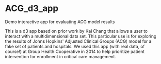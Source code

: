 # ACG_d3_app
Demo interactive app for evaluating ACG model results

This is a d3 app based on prior work by Kai Chang that allows a user to interact with a multidimensional data set. This particular use is for exploring the results of Johns Hopkins' Adjusted Clinical Groups (ACG) model for a fake set of patients and hospitals. We used this app (with real data, of course!) at Group Health Cooperative in 2014 to help prioritize patient intervention for enrollment in critical care management. 
